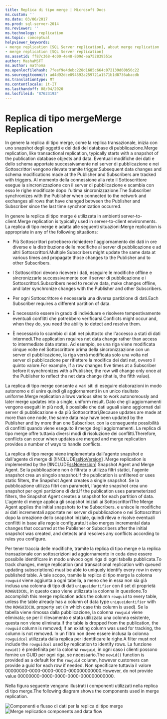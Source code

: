 ```yaml
---
title: Replica di tipo merge | Microsoft Docs
ms.custom: ''
ms.date: 03/06/2017
ms.prod: sql-server-2014
ms.reviewer: ''
ms.technology: replication
ms.topic: conceptual
helpviewer_keywords:
- merge replication [SQL Server replication], about merge replication
- merge replication [SQL Server replication]
ms.assetid: ff87c368-4c00-4e48-809d-ea752839551e
author: MashaMSFT
ms.author: mathoma
ms.openlocfilehash: 7feef9e4debc228d1685c664c072139d60b56c22
ms.sourcegitcommit: ad4d92dce894592a259721a1571b1d8736abacdb
ms.translationtype: MT
ms.contentlocale: it-IT
ms.lasthandoff: 08/04/2020
ms.locfileid: "87623193"
---
```

# <a name="merge-replication"></a><span data-ttu-id="ddc18-102">Replica di tipo merge</span><span class="sxs-lookup"><span data-stu-id="ddc18-102">Merge Replication</span></span>
  <span data-ttu-id="ddc18-103">In genere la replica di tipo merge, come la replica transazionale, inizia con uno snapshot degli oggetti e dei dati del database di pubblicazione.</span><span class="sxs-lookup"><span data-stu-id="ddc18-103">Merge replication, like transactional replication, typically starts with a snapshot of the publication database objects and data.</span></span> <span data-ttu-id="ddc18-104">Eventuali modifiche dei dati e dello schema apportate successivamente nel server di pubblicazione e nei Sottoscrittori vengono rilevate tramite trigger.</span><span class="sxs-lookup"><span data-stu-id="ddc18-104">Subsequent data changes and schema modifications made at the Publisher and Subscribers are tracked with triggers.</span></span> <span data-ttu-id="ddc18-105">Al momento della connessione alla rete il Sottoscrittore esegue la sincronizzazione con il server di pubblicazione e scambia con esso le righe modificate dopo l'ultima sincronizzazione.</span><span class="sxs-lookup"><span data-stu-id="ddc18-105">The Subscriber synchronizes with the Publisher when connected to the network and exchanges all rows that have changed between the Publisher and Subscriber since the last time synchronization occurred.</span></span>

 <span data-ttu-id="ddc18-106">In genere la replica di tipo merge è utilizzata in ambienti server-to-client.</span><span class="sxs-lookup"><span data-stu-id="ddc18-106">Merge replication is typically used in server-to-client environments.</span></span> <span data-ttu-id="ddc18-107">La replica di tipo merge è adatta alle seguenti situazioni:</span><span class="sxs-lookup"><span data-stu-id="ddc18-107">Merge replication is appropriate in any of the following situations:</span></span>

-   <span data-ttu-id="ddc18-108">Più Sottoscrittori potrebbero richiedere l'aggiornamento dei dati in ore diverse e la distribuzione delle modifiche al server di pubblicazione e ad altri Sottoscrittori.</span><span class="sxs-lookup"><span data-stu-id="ddc18-108">Multiple Subscribers might update the same data at various times and propagate those changes to the Publisher and to other Subscribers.</span></span>

-   <span data-ttu-id="ddc18-109">I Sottoscrittori devono ricevere i dati, eseguire le modifiche offline e sincronizzarle successivamente con il server di pubblicazione e i Sottoscrittori.</span><span class="sxs-lookup"><span data-stu-id="ddc18-109">Subscribers need to receive data, make changes offline, and later synchronize changes with the Publisher and other Subscribers.</span></span>

-   <span data-ttu-id="ddc18-110">Per ogni Sottoscrittore è necessaria una diversa partizione di dati.</span><span class="sxs-lookup"><span data-stu-id="ddc18-110">Each Subscriber requires a different partition of data.</span></span>

-   <span data-ttu-id="ddc18-111">È necessario essere in grado di individuare e risolvere tempestivamente eventuali conflitti che potrebbero verificarsi.</span><span class="sxs-lookup"><span data-stu-id="ddc18-111">Conflicts might occur and, when they do, you need the ability to detect and resolve them.</span></span>

-   <span data-ttu-id="ddc18-112">È necessario lo scambio di dati net piuttosto che l'accesso a stati di dati intermedi.</span><span class="sxs-lookup"><span data-stu-id="ddc18-112">The application requires net data change rather than access to intermediate data states.</span></span> <span data-ttu-id="ddc18-113">Ad esempio, se una riga viene modificata cinque volte nel Sottoscrittore prima della sincronizzazione con un server di pubblicazione, la riga verrà modificata solo una volta nel server di pubblicazione per riflettere la modifica dei dati net, ovvero il quinto valore.</span><span class="sxs-lookup"><span data-stu-id="ddc18-113">For example, if a row changes five times at a Subscriber before it synchronizes with a Publisher, the row will change only once at the Publisher to reflect the net data change (that is, the fifth value).</span></span>

 <span data-ttu-id="ddc18-114">La replica di tipo merge consente a vari siti di eseguire elaborazioni in modo autonomo e di unire quindi gli aggiornamenti in un unico risultato uniforme.</span><span class="sxs-lookup"><span data-stu-id="ddc18-114">Merge replication allows various sites to work autonomously and later merge updates into a single, uniform result.</span></span> <span data-ttu-id="ddc18-115">Dato che gli aggiornamenti vengono eseguiti in più nodi, è possibile che dati uguali siano aggiornati dal server di pubblicazione e da più Sottoscrittori,</span><span class="sxs-lookup"><span data-stu-id="ddc18-115">Because updates are made at more than one node, the same data may have been updated by the Publisher and by more than one Subscriber.</span></span> <span data-ttu-id="ddc18-116">con la conseguente possibilità di conflitti quando viene eseguito il merge degli aggiornamenti. La replica di tipo merge offre tuttavia diversi modi di risoluzione dei conflitti.</span><span class="sxs-lookup"><span data-stu-id="ddc18-116">Therefore, conflicts can occur when updates are merged and merge replication provides a number of ways to handle conflicts.</span></span>

 <span data-ttu-id="ddc18-117">La replica di tipo merge viene implementata dall'agente snapshot e dall'agente di merge di [!INCLUDE[ssNoVersion](../../../includes/ssnoversion-md.md)] .</span><span class="sxs-lookup"><span data-stu-id="ddc18-117">Merge replication is implemented by the [!INCLUDE[ssNoVersion](../../../includes/ssnoversion-md.md)] Snapshot Agent and Merge Agent.</span></span> <span data-ttu-id="ddc18-118">Se la pubblicazione non è filtrata o utilizza filtri statici, l'agente snapshot crea un singolo snapshot.</span><span class="sxs-lookup"><span data-stu-id="ddc18-118">If the publication is unfiltered or uses static filters, the Snapshot Agent creates a single snapshot.</span></span> <span data-ttu-id="ddc18-119">Se la pubblicazione utilizza filtri con parametri, l'agente snapshot crea uno snapshot per ogni partizione di dati.</span><span class="sxs-lookup"><span data-stu-id="ddc18-119">If the publication uses parameterized filters, the Snapshot Agent creates a snapshot for each partition of data.</span></span> <span data-ttu-id="ddc18-120">L'agente di merge applica gli snapshot iniziali ai Sottoscrittori</span><span class="sxs-lookup"><span data-stu-id="ddc18-120">The Merge Agent applies the initial snapshots to the Subscribers.</span></span> <span data-ttu-id="ddc18-121">e unisce le modifiche ai dati incrementali apportate nel server di pubblicazione o nei Sottoscrittori dopo la creazione dello snapshot iniziale, quindi rileva e risolve eventuali conflitti in base alle regole configurate.</span><span class="sxs-lookup"><span data-stu-id="ddc18-121">It also merges incremental data changes that occurred at the Publisher or Subscribers after the initial snapshot was created, and detects and resolves any conflicts according to rules you configure.</span></span>

 <span data-ttu-id="ddc18-122">Per tener traccia delle modifiche, tramite la replica di tipo merge e la replica transazionale con sottoscrizioni ad aggiornamento in coda deve essere possibile identificare in modo univoco ogni riga di ogni tabella pubblicata.</span><span class="sxs-lookup"><span data-stu-id="ddc18-122">To track changes, merge replication (and transactional replication with queued updating subscriptions) must be able to uniquely identify every row in every published table.</span></span> <span data-ttu-id="ddc18-123">A tale scopo, tramite la replica di tipo merge la colonna `rowguid` viene aggiunta a ogni tabella, a meno che in essa non sia già inclusa una colonna di tipo di dati `uniqueidentifier` con il set di proprietà `ROWGUIDCOL`, in questo caso viene utilizzata la colonna in questione.</span><span class="sxs-lookup"><span data-stu-id="ddc18-123">To accomplish this merge replication adds the column `rowguid` to every table, unless the table already has a column of data type `uniqueidentifier` with the `ROWGUIDCOL` property set (in which case this column is used).</span></span> <span data-ttu-id="ddc18-124">Se la tabella viene rimossa dalla pubblicazione, la colonna `rowguid` viene eliminata; se per il rilevamento è stata utilizzata una colonna esistente, questa non viene eliminata.</span><span class="sxs-lookup"><span data-stu-id="ddc18-124">If the table is dropped from the publication, the `rowguid` column is removed; if an existing column was used for tracking, the column is not removed.</span></span> <span data-ttu-id="ddc18-125">In un filtro non deve essere inclusa la colonna `rowguidcol` utilizzata dalla replica per identificare le righe.</span><span class="sxs-lookup"><span data-stu-id="ddc18-125">A filter must not include the `rowguidcol` used by replication to identify rows.</span></span> <span data-ttu-id="ddc18-126">La funzione `newid()` è predefinita per la colonna `rowguid`, in ogni caso i clienti possono fornire un GUID per ogni riga, se necessario.</span><span class="sxs-lookup"><span data-stu-id="ddc18-126">The `newid()` function is provided as a default for the `rowguid` column, however customers can provide a guid for each row if needed.</span></span> <span data-ttu-id="ddc18-127">Non specificare tuttavia il valore 00000000-0000-0000-0000-000000000000.</span><span class="sxs-lookup"><span data-stu-id="ddc18-127">However, do not provide value 00000000-0000-0000-0000-000000000000.</span></span>

 <span data-ttu-id="ddc18-128">Nella figura seguente vengono illustrati i componenti utilizzati nella replica di tipo merge.</span><span class="sxs-lookup"><span data-stu-id="ddc18-128">The following diagram shows the components used in merge replication.</span></span>

 <span data-ttu-id="ddc18-129">![Componenti e flusso di dati per la replica di tipo merge](../media/merge.gif "Componenti e flusso di dati per la replica di tipo merge")</span><span class="sxs-lookup"><span data-stu-id="ddc18-129">![Merge replication components and data flow](../media/merge.gif "Merge replication components and data flow")</span></span>



